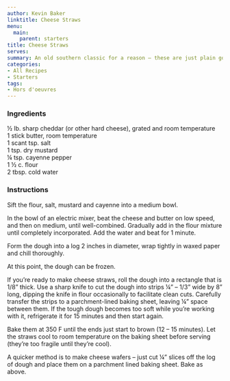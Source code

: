 ```yaml
---
author: Kevin Baker
linktitle: Cheese Straws
menu:
  main:
    parent: starters
title: Cheese Straws
serves: 
summary: An old southern classic for a reason – these are just plain good. The dough freezes beautifully when wrapped tightly in plastic wrap.  
categories:
- All Recipes
- Starters
tags:  
- Hors d'oeuvres
---
```

### Ingredients

<div class="ingredient-list">

½ lb. sharp cheddar (or other hard cheese), grated and  room temperature  
1 stick butter, room temperature   
1 scant tsp. salt  
1 tsp. dry mustard  
¼ tsp. cayenne pepper  
1 ½ c. flour  
2 tbsp. cold water   

</div>

### Instructions

Sift the flour, salt, mustard and cayenne into a medium bowl.

In the bowl of an electric mixer, beat the cheese and butter on low speed, and then on medium, until well-combined. Gradually add in the flour mixture until completely incorporated. Add the water and beat for 1 minute.

Form the dough into a log 2 inches in diameter, wrap tightly in waxed paper and chill thoroughly.

At this point, the dough can be frozen.  

If you’re ready to make cheese straws, roll the dough into a rectangle that is 1/8” thick. Use a sharp knife to cut the dough into strips ¼” – 1/3” wide by 8” long, dipping the knife in flour occasionally to facilitate clean cuts.  Carefully transfer the strips to a parchment-lined baking sheet, leaving ¼” space between them.  If the tough dough becomes too soft while you’re working with it, refrigerate it for 15 minutes and then start again.

Bake them at 350 F until the ends just start to brown (12 – 15 minutes). Let the straws cool to room temperature on the baking sheet before serving (they’re too fragile until they’re cool).

A quicker method is to make cheese wafers – just cut ¼” slices off the log of dough and place them on a parchment lined baking sheet. Bake as above.